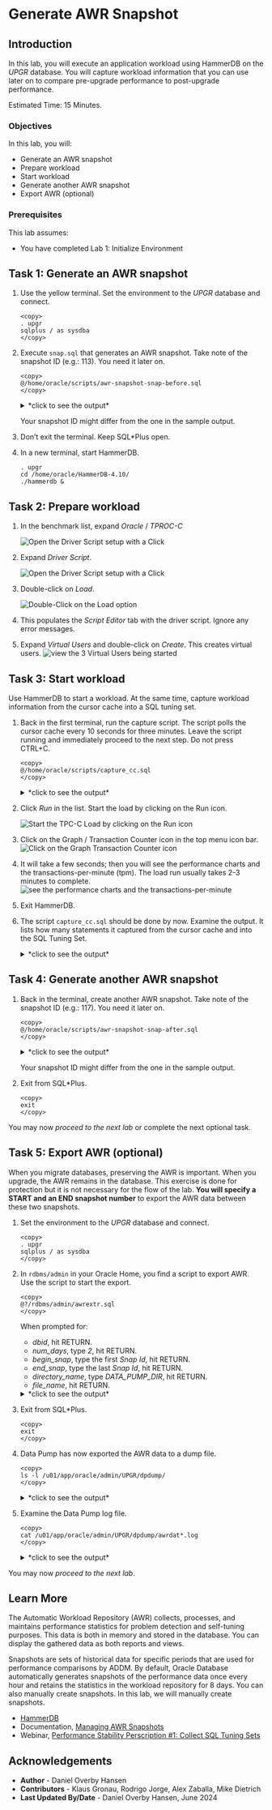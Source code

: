 # Generate AWR Snapshot

## Introduction

In this lab, you will execute an application workload using HammerDB on the *UPGR* database. You will capture workload information that you can use later on to compare pre-upgrade performance to post-upgrade performance.

Estimated Time: 15 Minutes.

### Objectives

In this lab, you will:

- Generate an AWR snapshot
- Prepare workload
- Start workload
- Generate another AWR snapshot
- Export AWR (optional)

### Prerequisites

This lab assumes:

- You have completed Lab 1: Initialize Environment

## Task 1: Generate an AWR snapshot

1. Use the yellow terminal. Set the environment to the *UPGR* database and connect.

    ```
    <copy>
    . upgr
    sqlplus / as sysdba
    </copy>
    ```

2. Execute `snap.sql` that generates an AWR snapshot. Take note of the snapshot ID (e.g.: 113). You need it later on.

    ```
    <copy>
    @/home/oracle/scripts/awr-snapshot-snap-before.sql
    </copy>
    ```

    <details>
    <summary>*click to see the output*</summary>
    ``` text
    SQL> @/home/oracle/scripts/awr-snapshot-snap-before.sql
    -------------------------------------------
    - AWR Snapshot with Snap-ID: 113 created. -
    -------------------------------------------
    ```
    </details>

    Your snapshot ID might differ from the one in the sample output.

3. Don’t exit the terminal. Keep SQL*Plus open.

4. In a new terminal, start HammerDB.

    ```
    . upgr
    cd /home/oracle/HammerDB-4.10/
    ./hammerdb &
    ```

## Task 2: Prepare workload

1. In the benchmark list, expand *Oracle* / *TPROC-C*

    ![Open the Driver Script setup with a Click](./images/awr-snapshot-expand-list.png " ")

2. Expand *Driver Script*.

    ![Open the Driver Script setup with a Click](./images/awr-snapshot-expand-driver-script.png " ")

3. Double-click on *Load*.

    ![Double-Click on the Load option](./images/awr-snapshot-load-driver.png " ")

4. This populates the *Script Editor* tab with the driver script. Ignore any error messages.

5. Expand *Virtual Users* and double-click on *Create*. This creates virtual users.
    ![view the 3 Virtual Users being started](./images/awr-snapshot-create-virtual-users.png " ")

## Task 3: Start workload

Use HammerDB to start a workload. At the same time, capture workload information from the cursor cache into a SQL tuning set.

1. Back in the first terminal, run the capture script. The script polls the cursor cache every 10 seconds for three minutes. Leave the script running and immediately proceed to the next step. Do not press CTRL+C.

    ```
    <copy>
    @/home/oracle/scripts/capture_cc.sql
    </copy>
    ```

    <details>
    <summary>*click to see the output*</summary>
    ``` text
    SQL> @/home/oracle/scripts/capture_cc.sql
    Dropping SQL Tuning Set, if exists

    PL/SQL procedure successfully completed.

    Creating SQL Tuning Set

    PL/SQL procedure successfully completed.

    Now polling the cursor cache for 180 seconds every 10 seconds ...
    You get control back in 180 seconds.
    Do not press CTRL+C
    ```
    </details>

2. Click *Run* in the list. Start the load by clicking on the Run icon.

    ![Start the TPC-C Load by clicking on the Run icon](./images/awr-snapshot-start-load.png " ")

3. Click on the Graph / Transaction Counter icon in the top menu icon bar.
    ![Click on the Graph Transaction Counter icon](./images/awr-snapshot-transact-counter.png " ")

4. It will take a few seconds; then you will see the performance charts and the transactions-per-minute (tpm). The load run usually takes 2-3 minutes to complete.
    ![see the performance charts and the transactions-per-minute](./images/awr-snapshot-transact-viewer.png " ")

5. Exit HammerDB.

6. The script `capture_cc.sql` should be done by now. Examine the output. It lists how many statements it captured from the cursor cache and into the SQL Tuning Set.

    <details>
    <summary>*click to see the output*</summary>
    ``` text
    SQL> @/home/oracle/scripts/capture_cc.sql
    Dropping SQL Tuning Set, if exists

    PL/SQL procedure successfully completed.

    Creating SQL Tuning Set

    PL/SQL procedure successfully completed.

    Now polling the cursor cache for 180 seconds every 10 seconds ...
    You get control back in 180 seconds.
    Do not press CTRL+C

    There are now 38 SQL Statements in this STS.

    PL/SQL procedure successfully completed.
    ```
    </details>

## Task 4: Generate another AWR snapshot

1. Back in the terminal, create another AWR snapshot. Take note of the snapshot ID (e.g.: 117). You need it later on.

    ```
    <copy>
    @/home/oracle/scripts/awr-snapshot-snap-after.sql
    </copy>
    ```

    <details>
    <summary>*click to see the output*</summary>
    ``` text
    SQL> @/home/oracle/scripts/awr-snapshot-snap-after.sql
    -------------------------------------------
    - AWR Snapshot with Snap-ID: 117 created. -
    -------------------------------------------
    ```
    </details>

    Your snapshot ID might differ from the one in the sample output.

2. Exit from SQL*Plus.

    ```
    <copy>
    exit
    </copy>
    ```

You may now *proceed to the next lab* or complete the next optional task.

## Task 5: Export AWR (optional)

When you migrate databases, preserving the AWR is important. When you upgrade, the AWR remains in the database. This exercise is done for protection but it is not necessary for the flow of the lab. **You will specify a START and an END snapshot number** to export the AWR data between these two snapshots.

1. Set the environment to the *UPGR* database and connect.

    ```
    <copy>
    . upgr
    sqlplus / as sysdba
    </copy>
    ```

2. In `rdbms/admin` in your Oracle Home, you find a script to export AWR. Use the script to start the export.

    ```
    <copy>
    @?/rdbms/admin/awrextr.sql
    </copy>
    ```
    When prompted for:
    * *dbid*, hit RETURN.
    * *num_days*, type *2*, hit RETURN.
    * *begin_snap*, type the first *Snap Id*, hit RETURN.
    * *end_snap*, type the last *Snap Id*, hit RETURN.
    * *directory\_name*, type *DATA\_PUMP\_DIR*, hit RETURN.
    * *file_name*, hit RETURN.

    <details>
    <summary>*click to see the output*</summary>
    ``` text
    SQL> @?/rdbms/admin/awrextr.sql
    #############
    AWR EXTRACT
    #############
    ####################################################################
    #  This script will extract the AWR data for a range of snapshots  #
    #  into a dump file.  The script will prompt users for the         #
    #  following information:                                          #
    #     (1) database id                                              #
    #     (2) snapshot range to extract                                #
    #     (3) name of directory object                                 #
    #     (4) name of dump file                                        #
    ####################################################################


    Databases in this Workload Repository schema
    ############################################

    DB Id             DB Name            Host
    ------------ ------------ ---------------
    * 72245725           UPGR hol.localdomain


    The default database id is the local one: '  72245725'.  To use this
    database id, press <return> to continue, otherwise enter an alternative.

    Enter value for dbid:

    Using	72245725 for Database ID


    Specify the number of days of snapshots to choose from
    ######################################################
    Entering the number of days (n) will result in the most recent
    (n) days of snapshots being listed.  Pressing <return> without
    specifying a number lists all completed snapshots.


    Enter value for num_days: 2

    Listing the last 2 days of Completed Snapshots

    DB Name        Snap Id       Snap Started
    ------------ --------- ------------------
    UPGR               111  06 Jul 2023 06:35
                       112  06 Jul 2023 06:37
                       113  06 Jul 2023 06:38
                       114  06 Jul 2023 08:00
                       115  06 Jul 2023 09:00
                       116  06 Jul 2023 10:00
                       117  06 Jul 2023 10:07
                       118  06 Jul 2023 11:00
                       119  06 Jul 2023 12:00
                       120  06 Jul 2023 12:15


    Specify the Begin and End Snapshot Ids
    ~~~~~~~~~~~~~~~~~~~~~~~~~~~~~~~~~~~~~~
    Enter value for begin_snap: 111
    Begin Snapshot Id specified: 111

    Enter value for end_snap: 120
    End   Snapshot Id specified: 120


    Specify the Directory Name
    ~~~~~~~~~~~~~~~~~~~~~~~~~~

    Directory Name                                      Directory Path
    --------------------- --------------------------------------------
    DATA1                                            /home/oracle/data
    DATA_PUMP_DIR                   /u01/app/oracle/admin/UPGR/dpdump/

    Choose a Directory Name from the above list (case-sensitive).

    Enter value for directory_name: DATA_PUMP_DIR

    Using the dump directory: DATA_PUMP_DIR

    Specify the Name of the Extract Dump File
    #########################################
    The prefix for the default dump file name is awrdat_111_120.
    To use this name, press <return> to continue, otherwise enter
    an alternative.

    Enter value for file_name:

    Using the dump file prefix: awrdat_111_120
    |
    | #############################################
    |  The AWR extract dump file will be located
    |  in the following directory/file:
    |   /u01/app/oracle/admin/UPGR/dpdump/
    |   awrdat_111_120.dmp
    | #############################################
    |
    |  *** AWR Extract Started ...
    |
    |  This operation will take a few moments. The
    |  progress of the AWR extract operation can be
    |  monitored in the following directory/file:
    |   /u01/app/oracle/admin/UPGR/dpdump/
    |   awrdat_111_120.log
    |

    End of AWR Extract
    ```
    </details>

3. Exit from SQL*Plus.

    ```
    <copy>
    exit
    </copy>
    ```

4. Data Pump has now exported the AWR data to a dump file.

    ```
    <copy>
    ls -l /u01/app/oracle/admin/UPGR/dpdump/
    </copy>
    ```

    <details>
    <summary>*click to see the output*</summary>
    ``` text
    $ ls -l /u01/app/oracle/admin/UPGR/dpdump/
    total 8940
    -rw-r-----. 1 oracle dba 9138176 Jul  6 12:28 awrdat_111_120.dmp
    -rw-r--r--. 1 oracle dba   14009 Jul  6 12:28 awrdat_111_120.log
    ```
    </details>

5. Examine the Data Pump log file.

    ```
    <copy>
    cat /u01/app/oracle/admin/UPGR/dpdump/awrdat*.log
    </copy>
    ```

    <details>
    <summary>*click to see the output*</summary>
    ``` text
    $     cat /u01/app/oracle/admin/UPGR/dpdump/awrdat*.log
    Starting "SYS"."SYS_EXPORT_TABLE_01":
    Startup took 1 seconds
    Estimate in progress using BLOCKS method...
    Processing object type TABLE_EXPORT/TABLE/TABLE_DATA
        Estimated 158 TABLE_DATA objects in 1 seconds
    Total estimation using BLOCKS method: 17.18 MB
    Processing object type TABLE_EXPORT/TABLE/TABLE
        Completed 133 TABLE objects in 10 seconds
    Processing object type TABLE_EXPORT/TABLE/CONSTRAINT/CONSTRAINT
        Completed 125 CONSTRAINT objects in 1 seconds
    Processing object type TABLE_EXPORT/TABLE/CONSTRAINT/REF_CONSTRAINT
        Completed 1 REF_CONSTRAINT objects in 0 seconds
    . . exported "SYS"."WRH$_SQL_PLAN"                       1.085 MB    2755 rows
    . . exported "SYS"."WRH$_SYSMETRIC_HISTORY"              313.7 KB    6420 rows
    . . exported "SYS"."WRH$_SQLTEXT"                        322.2 KB     293 rows
    . . exported "SYS"."WRH$_LATCH":"WRH$_LATCH_72245725_104"  293.0 KB    5820 rows
    . . exported "SYS"."WRH$_SQLSTAT":"WRH$_SQLSTA_72245725_104"  265.2 KB     892 rows
    . . exported "SYS"."WRH$_SYSMETRIC_SUMMARY"              128.7 KB    1580 rows
    . . exported "SYS"."WRH$_SYSSTAT":"WRH$_SYSSTA_72245725_104"  183.3 KB    6790 rows
    . . exported "SYS"."WRH$_PARAMETER":"WRH$_PARAME_72245725_104"  147.2 KB    3540 rows
    . . exported "SYS"."WRH$_ENQUEUE_STAT"                   42.17 KB     678 rows
    . . exported "SYS"."WRH$_EVENT_HISTOGRAM":"WRH$_EVENT__72245725_104"  78.17 KB    2384 rows
    . . exported "SYS"."WRH$_EVENT_NAME"                     102.7 KB    1367 rows
    . . exported "SYS"."WRH$_PARAMETER_NAME"                 121.9 KB    2923 rows
    . . exported "SYS"."WRH$_SEG_STAT":"WRH$_SEG_ST_72245725_104"  87.89 KB     556 rows
    . . exported "SYS"."WRH$_SQL_BIND_METADATA"              64.94 KB    1004 rows
    . . exported "SYS"."WRM$_SNAPSHOT_DETAILS"               38.50 KB     731 rows
    . . exported "SYS"."WRH$_ACTIVE_SESSION_HISTORY":"WRH$_ACTIVE_72245725_104"  90.96 KB     203 rows
    . . exported "SYS"."WRH$_BG_EVENT_SUMMARY"               22.57 KB     442 rows
    . . exported "SYS"."WRH$_MVPARAMETER":"WRH$_MVPARA_72245725_104"  36.62 KB     700 rows
    . . exported "SYS"."WRH$_ROWCACHE_SUMMARY":"WRH$_ROWCAC_72245725_104"  45.28 KB     570 rows
    . . exported "SYS"."WRH$_SERVICE_STAT":"WRH$_SERVIC_72245725_104"  44.30 KB    1120 rows
    . . exported "SYS"."WRH$_SHARED_POOL_ADVICE"             24.69 KB     307 rows
    . . exported "SYS"."WRH$_SYSTEM_EVENT":"WRH$_SYSTEM_72245725_104"  37.17 KB     668 rows
    . . exported "SYS"."WRH$_BUFFER_POOL_STATISTICS"         14.86 KB      10 rows
    . . exported "SYS"."WRH$_DATAFILE"                       8.109 KB       5 rows
    . . exported "SYS"."WRH$_DB_CACHE_ADVICE":"WRH$_DB_CAC_72245725_104"  23.40 KB     210 rows
    . . exported "SYS"."WRH$_DISPATCHER"                     8.960 KB      10 rows
    . . exported "SYS"."WRH$_FILESTATXS":"WRH$_FILEST_72245725_104"  13.34 KB      50 rows
    . . exported "SYS"."WRH$_INSTANCE_RECOVERY"              13.88 KB      10 rows
    . . exported "SYS"."WRH$_IOSTAT_DETAIL"                  15.07 KB      91 rows
    . . exported "SYS"."WRH$_IOSTAT_FILETYPE"                18.80 KB     120 rows
    . . exported "SYS"."WRH$_IOSTAT_FILETYPE_NAME"           6.148 KB      12 rows
    . . exported "SYS"."WRH$_IOSTAT_FUNCTION"                16.25 KB     140 rows
    . . exported "SYS"."WRH$_IOSTAT_FUNCTION_NAME"           6.132 KB      14 rows
    . . exported "SYS"."WRH$_JAVA_POOL_ADVICE"               13.21 KB     100 rows
    . . exported "SYS"."WRH$_LATCH_MISSES_SUMMARY":"WRH$_LATCH__72245725_104"  26.58 KB     332 rows
    . . exported "SYS"."WRH$_LATCH_NAME"                     31.11 KB     582 rows
    . . exported "SYS"."WRH$_LIBRARYCACHE"                   19.41 KB     167 rows
    . . exported "SYS"."WRH$_LOG"                            11.12 KB      30 rows
    . . exported "SYS"."WRH$_MEMORY_RESIZE_OPS"              10.25 KB       4 rows
    . . exported "SYS"."WRH$_MEM_DYNAMIC_COMP"               20.43 KB     160 rows
    . . exported "SYS"."WRH$_METRIC_NAME"                    31.12 KB     283 rows
    . . exported "SYS"."WRH$_MUTEX_SLEEP"                    10.39 KB      60 rows
    . . exported "SYS"."WRH$_OPTIMIZER_ENV"                  10.60 KB      19 rows
    . . exported "SYS"."WRH$_OSSTAT":"WRH$_OSSTAT_72245725_104"  12.18 KB     230 rows
    . . exported "SYS"."WRH$_OSSTAT_NAME"                    6.453 KB      23 rows
    . . exported "SYS"."WRH$_PGASTAT"                        12.74 KB     140 rows
    . . exported "SYS"."WRH$_PGA_TARGET_ADVICE"              15.62 KB     140 rows
    . . exported "SYS"."WRH$_PLAN_OPERATION_NAME"            9.507 KB     131 rows
    . . exported "SYS"."WRH$_PLAN_OPTION_NAME"               11.10 KB     188 rows
    . . exported "SYS"."WRH$_PROCESS_MEMORY_SUMMARY"         11.79 KB      40 rows
    . . exported "SYS"."WRH$_RESOURCE_LIMIT"                 10.13 KB      40 rows
    . . exported "SYS"."WRH$_SEG_STAT_OBJ"                   23.84 KB     163 rows
    . . exported "SYS"."WRH$_SERVICE_NAME"                   6.335 KB       4 rows
    . . exported "SYS"."WRH$_SERVICE_WAIT_CLASS":"WRH$_SERVIC_72245725_104"  18.03 KB     219 rows
    . . exported "SYS"."WRH$_SGA"                            8.031 KB      40 rows
    . . exported "SYS"."WRH$_SGASTAT":"WRH$_SGASTA_72245725_104"  17.65 KB     232 rows
    . . exported "SYS"."WRH$_SGA_TARGET_ADVICE"              9.773 KB      74 rows
    . . exported "SYS"."WRH$_SHARED_SERVER_SUMMARY"          13.32 KB      10 rows
    . . exported "SYS"."WRH$_SQLCOMMAND_NAME"                10.42 KB     165 rows
    . . exported "SYS"."WRH$_SQL_SUMMARY"                    7.773 KB      10 rows
    . . exported "SYS"."WRH$_SQL_WORKAREA_HISTOGRAM"         11.07 KB      76 rows
    . . exported "SYS"."WRH$_STAT_NAME"                      37.06 KB     696 rows
    . . exported "SYS"."WRH$_SYS_TIME_MODEL":"WRH$_SYS_TI_72245725_104"  11.93 KB     190 rows
    . . exported "SYS"."WRH$_TABLESPACE"                     7.679 KB       6 rows
    . . exported "SYS"."WRH$_TABLESPACE_SPACE_USAGE"         10.44 KB      60 rows
    . . exported "SYS"."WRH$_TABLESPACE_STAT":"WRH$_TABLES_72245725_104"  11.60 KB      50 rows
    . . exported "SYS"."WRH$_TEMPFILE"                       7.843 KB       1 rows
    . . exported "SYS"."WRH$_TEMPSTATXS"                     11.07 KB      10 rows
    . . exported "SYS"."WRH$_THREAD"                         8.609 KB      10 rows
    . . exported "SYS"."WRH$_TOPLEVELCALL_NAME"              9.718 KB     151 rows
    . . exported "SYS"."WRH$_UNDOSTAT"                       18.39 KB      34 rows
    . . exported "SYS"."WRH$_WAITSTAT":"WRH$_WAITST_72245725_104"  13.17 KB     180 rows
    . . exported "SYS"."WRM$_DATABASE_INSTANCE"              8.734 KB       1 rows
    . . exported "SYS"."WRM$_SNAPSHOT"                       10.80 KB      10 rows
    . . exported "SYS"."WRM$_WR_CONTROL"                     12.15 KB       1 rows
    . . exported "SYS"."WRH$_ACTIVE_SESSION_HISTORY":"WRH$_ACTIVE_SES_MXDB_MXSN"      0 KB       0 rows
    . . exported "SYS"."WRH$_ACTIVE_SESSION_HISTORY_BL"          0 KB       0 rows
    . . exported "SYS"."WRH$_BUFFERED_QUEUES"                    0 KB       0 rows
    . . exported "SYS"."WRH$_BUFFERED_SUBSCRIBERS"               0 KB       0 rows
    . . exported "SYS"."WRH$_CLUSTER_INTERCON"                   0 KB       0 rows
    . . exported "SYS"."WRH$_COMP_IOSTAT"                        0 KB       0 rows
    . . exported "SYS"."WRH$_CR_BLOCK_SERVER"                    0 KB       0 rows
    . . exported "SYS"."WRH$_CURRENT_BLOCK_SERVER"               0 KB       0 rows
    . . exported "SYS"."WRH$_DB_CACHE_ADVICE":"WRH$_DB_CACHE_AD_MXDB_MXSN"      0 KB       0 rows
    . . exported "SYS"."WRH$_DB_CACHE_ADVICE_BL"                 0 KB       0 rows
    . . exported "SYS"."WRH$_DLM_MISC":"WRH$_DLM_MISC_MXDB_MXSN"      0 KB       0 rows
    . . exported "SYS"."WRH$_DLM_MISC":"WRH$_DLM_MI_72245725_0"      0 KB       0 rows
    . . exported "SYS"."WRH$_DLM_MISC_BL"                        0 KB       0 rows
    . . exported "SYS"."WRH$_DYN_REMASTER_STATS"                 0 KB       0 rows
    . . exported "SYS"."WRH$_EVENT_HISTOGRAM":"WRH$_EVENT_HISTO_MXDB_MXSN"      0 KB       0 rows
    . . exported "SYS"."WRH$_EVENT_HISTOGRAM_BL"                 0 KB       0 rows
    . . exported "SYS"."WRH$_FILEMETRIC_HISTORY"                 0 KB       0 rows
    . . exported "SYS"."WRH$_FILESTATXS":"WRH$_FILESTATXS_MXDB_MXSN"      0 KB       0 rows
    . . exported "SYS"."WRH$_FILESTATXS_BL"                      0 KB       0 rows
    . . exported "SYS"."WRH$_IC_CLIENT_STATS"                    0 KB       0 rows
    . . exported "SYS"."WRH$_IC_DEVICE_STATS"                    0 KB       0 rows
    . . exported "SYS"."WRH$_INST_CACHE_TRANSFER":"WRH$_INST_CACHE_MXDB_MXSN"      0 KB       0 rows
    . . exported "SYS"."WRH$_INST_CACHE_TRANSFER":"WRH$_INST_C_72245725_0"      0 KB       0 rows
    . . exported "SYS"."WRH$_INST_CACHE_TRANSFER_BL"             0 KB       0 rows
    . . exported "SYS"."WRH$_INTERCONNECT_PINGS":"WRH$_IC_PINGS_MXDB_MXSN"      0 KB       0 rows
    . . exported "SYS"."WRH$_INTERCONNECT_PINGS":"WRH$_INTERC_72245725_0"      0 KB       0 rows
    . . exported "SYS"."WRH$_INTERCONNECT_PINGS_BL"              0 KB       0 rows
    . . exported "SYS"."WRH$_LATCH":"WRH$_LATCH_MXDB_MXSN"       0 KB       0 rows
    . . exported "SYS"."WRH$_LATCH_BL"                           0 KB       0 rows
    . . exported "SYS"."WRH$_LATCH_CHILDREN":"WRH$_LATCH_CHILD_MXDB_MXSN"      0 KB       0 rows
    . . exported "SYS"."WRH$_LATCH_CHILDREN":"WRH$_LATCH__72245725_0"      0 KB       0 rows
    . . exported "SYS"."WRH$_LATCH_CHILDREN_BL"                  0 KB       0 rows
    . . exported "SYS"."WRH$_LATCH_MISSES_SUMMARY":"WRH$_LATCH_MISSE_MXDB_MXSN"      0 KB       0 rows
    . . exported "SYS"."WRH$_LATCH_MISSES_SUMMARY_BL"            0 KB       0 rows
    . . exported "SYS"."WRH$_LATCH_PARENT":"WRH$_LATCH_PAREN_MXDB_MXSN"      0 KB       0 rows
    . . exported "SYS"."WRH$_LATCH_PARENT":"WRH$_LATCH__72245725_0"      0 KB       0 rows
    . . exported "SYS"."WRH$_LATCH_PARENT_BL"                    0 KB       0 rows
    . . exported "SYS"."WRH$_MEMORY_TARGET_ADVICE"               0 KB       0 rows
    . . exported "SYS"."WRH$_MTTR_TARGET_ADVICE"                 0 KB       0 rows
    . . exported "SYS"."WRH$_MVPARAMETER":"WRH$_MVPARAMETER_MXDB_MXSN"      0 KB       0 rows
    . . exported "SYS"."WRH$_MVPARAMETER_BL"                     0 KB       0 rows
    . . exported "SYS"."WRH$_OSSTAT":"WRH$_OSSTAT_MXDB_MXSN"      0 KB       0 rows
    . . exported "SYS"."WRH$_OSSTAT_BL"                          0 KB       0 rows
    . . exported "SYS"."WRH$_PARAMETER":"WRH$_PARAMETER_MXDB_MXSN"      0 KB       0 rows
    . . exported "SYS"."WRH$_PARAMETER_BL"                       0 KB       0 rows
    . . exported "SYS"."WRH$_PERSISTENT_QMN_CACHE"               0 KB       0 rows
    . . exported "SYS"."WRH$_PERSISTENT_QUEUES"                  0 KB       0 rows
    . . exported "SYS"."WRH$_PERSISTENT_SUBSCRIBERS"             0 KB       0 rows
    . . exported "SYS"."WRH$_ROWCACHE_SUMMARY":"WRH$_ROWCACHE_SU_MXDB_MXSN"      0 KB       0 rows
    . . exported "SYS"."WRH$_ROWCACHE_SUMMARY_BL"                0 KB       0 rows
    . . exported "SYS"."WRH$_RSRC_CONSUMER_GROUP"                0 KB       0 rows
    . . exported "SYS"."WRH$_RSRC_PLAN"                          0 KB       0 rows
    . . exported "SYS"."WRH$_RULE_SET"                           0 KB       0 rows
    . . exported "SYS"."WRH$_SEG_STAT":"WRH$_SEG_STAT_MXDB_MXSN"      0 KB       0 rows
    . . exported "SYS"."WRH$_SEG_STAT_BL"                        0 KB       0 rows
    . . exported "SYS"."WRH$_SERVICE_STAT":"WRH$_SERVICE_STAT_MXDB_MXSN"      0 KB       0 rows
    . . exported "SYS"."WRH$_SERVICE_STAT_BL"                    0 KB       0 rows
    . . exported "SYS"."WRH$_SERVICE_WAIT_CLASS":"WRH$_SERVICE_WAIT_MXDB_MXSN"      0 KB       0 rows
    . . exported "SYS"."WRH$_SERVICE_WAIT_CLASS_BL"              0 KB       0 rows
    . . exported "SYS"."WRH$_SESSMETRIC_HISTORY"                 0 KB       0 rows
    . . exported "SYS"."WRH$_SESS_TIME_STATS"                    0 KB       0 rows
    . . exported "SYS"."WRH$_SGASTAT":"WRH$_SGASTAT_MXDB_MXSN"      0 KB       0 rows
    . . exported "SYS"."WRH$_SGASTAT_BL"                         0 KB       0 rows
    . . exported "SYS"."WRH$_SQLSTAT":"WRH$_SQLSTAT_MXDB_MXSN"      0 KB       0 rows
    . . exported "SYS"."WRH$_SQLSTAT_BL"                         0 KB       0 rows
    . . exported "SYS"."WRH$_STREAMS_APPLY_SUM"                  0 KB       0 rows
    . . exported "SYS"."WRH$_STREAMS_CAPTURE"                    0 KB       0 rows
    . . exported "SYS"."WRH$_STREAMS_POOL_ADVICE"                0 KB       0 rows
    . . exported "SYS"."WRH$_SYSSTAT":"WRH$_SYSSTAT_MXDB_MXSN"      0 KB       0 rows
    . . exported "SYS"."WRH$_SYSSTAT_BL"                         0 KB       0 rows
    . . exported "SYS"."WRH$_SYSTEM_EVENT":"WRH$_SYSTEM_EVEN_MXDB_MXSN"      0 KB       0 rows
    . . exported "SYS"."WRH$_SYSTEM_EVENT_BL"                    0 KB       0 rows
    . . exported "SYS"."WRH$_SYS_TIME_MODEL":"WRH$_SYS_TIME_MO_MXDB_MXSN"      0 KB       0 rows
    . . exported "SYS"."WRH$_SYS_TIME_MODEL_BL"                  0 KB       0 rows
    . . exported "SYS"."WRH$_TABLESPACE_STAT":"WRH$_TABLESPACE_MXDB_MXSN"      0 KB       0 rows
    . . exported "SYS"."WRH$_TABLESPACE_STAT_BL"                 0 KB       0 rows
    . . exported "SYS"."WRH$_WAITCLASSMETRIC_HISTORY"            0 KB       0 rows
    . . exported "SYS"."WRH$_WAITSTAT":"WRH$_WAITSTAT_MXDB_MXSN"      0 KB       0 rows
    . . exported "SYS"."WRH$_WAITSTAT_BL"                        0 KB       0 rows
    . . exported "SYS"."WRM$_BASELINE_DETAILS"                   0 KB       0 rows
    . . exported "SYS"."WRM$_BASELINE_TEMPLATE"                  0 KB       0 rows
    . . exported "SYS"."WRM$_COLORED_SQL"                        0 KB       0 rows
    . . exported "SYS"."WRM$_SNAP_ERROR"                         0 KB       0 rows
        Completed 158 TABLE_EXPORT/TABLE/TABLE_DATA objects in 8 seconds
    Master table "SYS"."SYS_EXPORT_TABLE_01" successfully loaded/unloaded
    ******************************************************************************
    Dump file set for SYS.SYS_EXPORT_TABLE_01 is:
    /u01/app/oracle/admin/UPGR/dpdump/awrdat_111_120.dmp
    Job "SYS"."SYS_EXPORT_TABLE_01" successfully completed at Thu Jul 6 12:28:31 2023 elapsed 0 00:00:22
    ```
    </details>

You may now *proceed to the next lab*.

## Learn More

The Automatic Workload Repository (AWR) collects, processes, and maintains performance statistics for problem detection and self-tuning purposes. This data is both in memory and stored in the database. You can display the gathered data as both reports and views.

Snapshots are sets of historical data for specific periods that are used for performance comparisons by ADDM. By default, Oracle Database automatically generates snapshots of the performance data once every hour and retains the statistics in the workload repository for 8 days. You can also manually create snapshots. In this lab, we will manually create snapshots.

* [HammerDB](https://www.hammerdb.com/)
* Documentation, [Managing AWR Snapshots](https://docs.oracle.com/en/database/oracle/oracle-database/19/tgdba/gathering-database-statistics.html#GUID-144711F9-85AE-4281-B548-3E01280F9A56)
* Webinar, [Performance Stability Perscription #1: Collect SQL Tuning Sets](https://www.youtube.com/watch?v=qCt1_Fc3JRs&t=3969s)

## Acknowledgements
* **Author** - Daniel Overby Hansen
* **Contributors** - Klaus Gronau, Rodrigo Jorge, Alex Zaballa, Mike Dietrich
* **Last Updated By/Date** - Daniel Overby Hansen, June 2024
